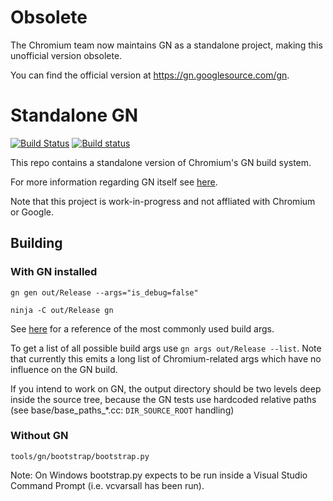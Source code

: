 # Obsolete

The Chromium team now maintains GN as a standalone project, making this unofficial version obsolete.

You can find the official version at https://gn.googlesource.com/gn.

# Standalone GN

[![Build Status](https://travis-ci.org/timniederhausen/gn.svg?branch=master)](https://travis-ci.org/timniederhausen/gn)
[![Build status](https://ci.appveyor.com/api/projects/status/h6csk52w7dr73tgn/branch/master?svg=true)](https://ci.appveyor.com/project/timniederhausen/gn/branch/master)

This repo contains a standalone version of Chromium's GN build system.

For more information regarding GN itself see [here](https://github.com/timniederhausen/gn/blob/gn/master/README.md).

Note that this project is work-in-progress and not affliated with Chromium or Google.

## Building

### With GN installed

```
gn gen out/Release --args="is_debug=false"

ninja -C out/Release gn
```

See [here](https://github.com/timniederhausen/gn-build/blob/master/README.md#reference)
for a reference of the most commonly used build args.

To get a list of all possible build args use `gn args out/Release --list`.
Note that currently this emits a long list of Chromium-related args
which have no influence on the GN build.

If you intend to work on GN, the output directory should be two levels
deep inside the source tree, because the GN tests use hardcoded relative
paths (see base/base_paths_*.cc: `DIR_SOURCE_ROOT` handling)

### Without GN

```
tools/gn/bootstrap/bootstrap.py
```

Note: On Windows bootstrap.py expects to be run inside a
Visual Studio Command Prompt (i.e. vcvarsall has been run).
